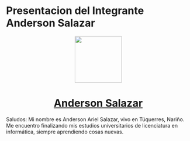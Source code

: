 # Presentacion del Integrante Anderson Salazar

<!-- Logo -->
<p align="center">
  <a href="https://github.com/Anderzon00">
    <img height="128" width="128" src="https://avatars.githubusercontent.com/u/55868586?v=4">
  </a>
</p>

<!-- Name -->
<h1 align="center">
  <a href="https://github.com/Anderzon00">Anderson Salazar</a>
</h1>



Saludos:
Mi nombre es Anderson Ariel Salazar, vivo en Túquerres, Nariño. Me encuentro finalizando mis estudios universitarios de licenciatura en informática, siempre aprendiendo cosas nuevas.
